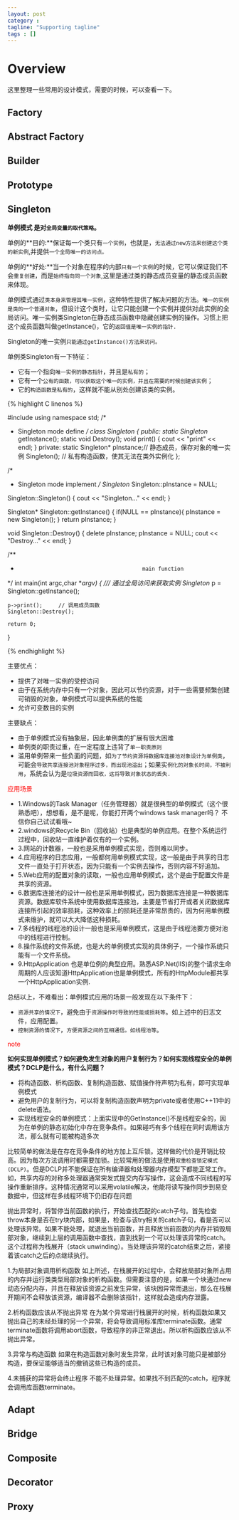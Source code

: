 ```yaml
---
layout: post
category :
tagline: "Supporting tagline"
tags : []
---
```


# Overview

这里整理一些常用的设计模式，需要的时候，可以查看一下。

## Factory

## Abstract Factory

## Builder

## Prototype

## Singleton

**单例模式 是对`全局变量的取代策略`。**

单例的**目的:**保证每一个类只有`一个实例`，也就是，`无法通过new方法来创建这个类的新实例`,并提供`一个全局唯一的访问点。`

单例的**好处:**当一个对象在程序的内部`只有一个实例`的时候，它可以保证我们不会`重复创建`，而是`始终指向同一个对象`,这里是通过类的静态成员变量的静态成员函数来体现。

单例模式通过`类本身来管理其唯一实例`，这种特性提供了解决问题的方法。`唯一的实例是类的一个普通对象`，但设计这个类时，让它只能创建一个实例并提供对此实例的全局访问。唯一实例类Singleton在静态成员函数中隐藏创建实例的操作。习惯上把这个成员函数叫做getInstance()，它的`返回值是唯一实例的指针.`

Singleton的唯一实例`只能通过getInstance()方法来访问。`

单例类Singleton有一下特征：

 + 它有一个指向`唯一实例的静态指针`，并且是`私有的`；
 + 它有一个`公有的函数，可以获取这个唯一的实例，并且在需要的时候创建该实例`；
 + 它的`构造函数是私有的`，这样就不能从别处创建该类的实例。

{% highlight C linenos %}

#include <iostream>
using namespace std;
/*
 *	Singleton mode define
 */
class Singleton
{
public:
	static Singleton* getInstance();
	static void Destroy();
	void print()
	{
		cout << "print" << endl;
	}
private:
	static Singleton* pInstance;// 静态成员，保存对象的唯一实例
	Singleton();	// 私有构造函数，使其无法在类外实例化
};


/*
 *	Singleton mode implement
 */
Singleton* Singleton::pInstance = NULL;

Singleton::Singleton()
{
	cout << "Singleton..." << endl;
}

Singleton* Singleton::getInstance()
{
	if(NULL == pInstance){
		pInstance = new Singleton();
	}
	return pInstance;
}

void Singleton::Destroy()
{
	delete pInstance;
	pInstance = NULL;
	cout << "Destroy..." << endl;
}

/**
 *                                            main function
 */
int
main(int argc,char **argv)
{
	/// 通过全局访问来获取实例
	Singleton* p = Singleton::getInstance();

	p->print();		// 调用成员函数
	Singleton::Destroy();

    return 0;
}

{% endhighlight %}

主要优点：

 + 提供了对唯一实例的受控访问
 + 由于在系统内存中只有一个对象，因此可以节约资源，对于一些需要频繁创建可销毁的对象，单例模式可以提供系统的性能
 + 允许可变数目的实例

主要缺点：

 + 由于单例模式没有抽象层，因此单例类的扩展有很大困难
 + 单例类的职责过重，在一定程度上违背了`单一职责原则`
 + 滥用单例带来一些负面的问题，如`为了节约资源将数据库连接池对象设计为单例类`，可能会`导致共享连接池对象程序过多，而出现池溢出`；如果实`例化的对象长时间，不被利用`，系统会认为是`垃圾资源而回收，这将导致对象状态的丢失.`

<font color="red">应用场景</font>

 + 1.Windows的Task Manager（任务管理器）就是很典型的单例模式（这个很熟悉吧），想想看，是不是呢，你能打开两个windows task manager吗？ 不信你自己试试看哦~
 + 2.windows的Recycle Bin（回收站）也是典型的单例应用。在整个系统运行过程中，回收站一直维护着仅有的一个实例。
 + 3.网站的计数器，一般也是采用单例模式实现，否则难以同步。
 + 4.应用程序的日志应用，一般都何用单例模式实现，这一般是由于共享的日志文件一直处于打开状态，因为只能有一个实例去操作，否则内容不好追加。
 + 5.Web应用的配置对象的读取，一般也应用单例模式，这个是由于配置文件是共享的资源。
 + 6.数据库连接池的设计一般也是采用单例模式，因为数据库连接是一种数据库资源。数据库软件系统中使用数据库连接池，主要是节省打开或者关闭数据库连接所引起的效率损耗，这种效率上的损耗还是非常昂贵的，因为何用单例模式来维护，就可以大大降低这种损耗。
 + 7.多线程的线程池的设计一般也是采用单例模式，这是由于线程池要方便对池中的线程进行控制。
 + 8.操作系统的文件系统，也是大的单例模式实现的具体例子，一个操作系统只能有一个文件系统。
 + 9.HttpApplication 也是单位例的典型应用。熟悉ASP.Net(IIS)的整个请求生命周期的人应该知道HttpApplication也是单例模式，所有的HttpModule都共享一个HttpApplication实例.

总结以上，不难看出：单例模式应用的场景一般发现在以下条件下：
 + `资源共享的情况下`，避免由于`资源操作时导致的性能或损耗等`。如上述中的日志文件，应用配置。
 + `控制资源的情况下`，`方便资源之间的互相通信。如线程池等`。


<font color="red">note </font>

**如何实现单例模式？如何避免发生对象的用户复制行为？如何实现线程安全的单例模式？DCLP是什么，有什么问题？**

 + 将构造函数、析构函数、复制构造函数、赋值操作符声明为私有，即可实现单例模式
 + 避免用户的复制行为，可以将复制构造函数声明为private或者使用C++11中的delete语法。
 + 实现线程安全的单例模式：上面实现中的GetInstance()不是线程安全的，因为在单例的静态初始化中存在竞争条件。如果碰巧有多个线程在同时调用该方法，那么就有可能被构造多次


比较简单的做法是在存在竞争条件的地方加上互斥锁。这样做的代价是开销比较高。因为每次方法调用时都需要加锁。比较常用的做法是使用`双重检查锁定模式(DCLP)`。但是DCLP并不能保证在所有编译器和处理器内存模型下都能正常工作。如，共享内存的对称多处理器通常突发式提交内存写操作，这会造成不同线程的写操作重新排序。这种情况通常可以采用volatile解决，他能将读写操作同步到易变数据中，但这样在多线程环境下仍旧存在问题


抛出异常时，将暂停当前函数的执行，开始查找匹配的catch子句。首先检查throw本身是否在try块内部，如果是，检查与该try相关的catch子句，看是否可以处理该异常。如果不能处理，就退出当前函数，并且释放当前函数的内存并销毁局部对象，继续到上层的调用函数中查找，直到找到一个可以处理该异常的catch。这个过程称为栈展开（stack
unwinding）。当处理该异常的catch结束之后，紧接着该catch之后的点继续执行。

1.为局部对象调用析构函数
如上所述，在栈展开的过程中，会释放局部对象所占用的内存并运行类类型局部对象的析构函数。但需要注意的是，如果一个块通过new动态分配内存，并且在释放该资源之前发生异常，该块因异常而退出，那么在栈展开期间不会释放该资源，编译器不会删除该指针，这样就会造成内存泄露。

2.析构函数应该从不抛出异常
在为某个异常进行栈展开的时候，析构函数如果又抛出自己的未经处理的另一个异常，将会导致调用标准库terminate函数。通常terminate函数将调用abort函数，导致程序的非正常退出。所以析构函数应该从不抛出异常。

3.异常与构造函数
如果在构造函数对象时发生异常，此时该对象可能只是被部分构造，要保证能够适当的撤销这些已构造的成员。

4.未捕获的异常将会终止程序
不能不处理异常。如果找不到匹配的catch，程序就会调用库函数terminate。

## Adapt

## Bridge

## Composite

## Decorator

## Proxy

##

##

##

##

##

##

##

##

##

##

##

##

##

##

##

##

##


##

##

##
